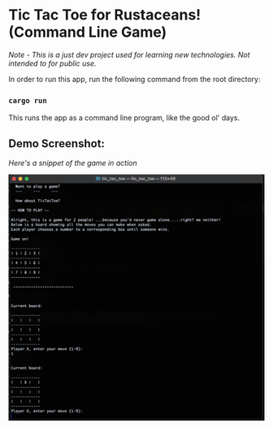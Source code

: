 # Tic Tac Toe for Rustaceans! (Command Line Game)
_Note - This is a just dev project used for learning new technologies. 
        Not intended to for public use._

In order to run this app, run the following command from the root directory:

### `cargo run`

This runs the app as a command line program, like the good ol' days.

## Demo Screenshot:
_Here's a snippet of the game in action_ 

![Preview image](./src/demo.png)
